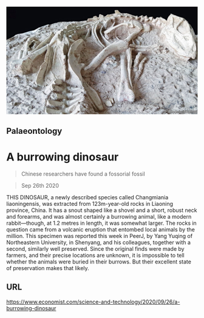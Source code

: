 ![](./images/20200926_STP003_0.jpg)

## Palaeontology

# A burrowing dinosaur

> Chinese researchers have found a fossorial fossil

> Sep 26th 2020

THIS DINOSAUR, a newly described species called Changmiania liaoningensis, was extracted from 123m-year-old rocks in Liaoning province, China. It has a snout shaped like a shovel and a short, robust neck and forearms, and was almost certainly a burrowing animal, like a modern rabbit—though, at 1.2 metres in length, it was somewhat larger. The rocks in question came from a volcanic eruption that entombed local animals by the million. This specimen was reported this week in PeerJ, by Yang Yuqing of Northeastern University, in Shenyang, and his colleagues, together with a second, similarly well preserved. Since the original finds were made by farmers, and their precise locations are unknown, it is impossible to tell whether the animals were buried in their burrows. But their excellent state of preservation makes that likely.

## URL

https://www.economist.com/science-and-technology/2020/09/26/a-burrowing-dinosaur
